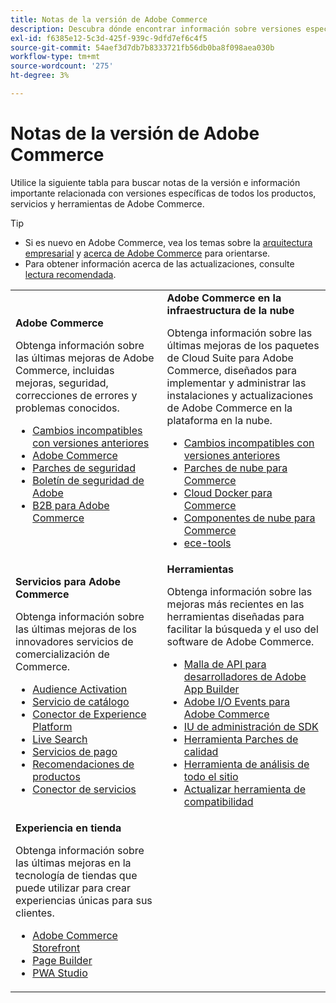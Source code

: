 ```yaml
---
title: Notas de la versión de Adobe Commerce
description: Descubra dónde encontrar información sobre versiones específicas de Adobe Commerce.
exl-id: f6385e12-5c3d-425f-939c-9dfd7ef6c4f5
source-git-commit: 54aef3d7db7b8333721fb56db0ba8f098aea030b
workflow-type: tm+mt
source-wordcount: '275'
ht-degree: 3%

---
```



# Notas de la versión de Adobe Commerce

Utilice la siguiente tabla para buscar notas de la versión e información importante relacionada con versiones específicas de todos los productos, servicios y herramientas de Adobe Commerce.

>[!TIP]
>
>- Si es nuevo en Adobe Commerce, vea los temas sobre la [arquitectura empresarial](../../implementation-playbook/architecture/enterprise-blueprint.md) y [acerca de Adobe Commerce](https://experienceleague.adobe.com/es/docs/commerce-admin/start/about) para orientarse.
>- Para obtener información acerca de las actualizaciones, consulte [lectura recomendada](../../upgrade/resources/recommended-reading.md).

<table>
  <tbody>
    <tr>
      <td><strong>Adobe Commerce</strong>
        <p>Obtenga información sobre las últimas mejoras de Adobe Commerce, incluidas mejoras, seguridad, correcciones de errores y problemas conocidos.</p>
          <ul>
            <li><a href="https://developer.adobe.com/commerce/php/development/backward-incompatible-changes/">Cambios incompatibles con versiones anteriores</a></li>
            <li><a href="commerce/overview.md">Adobe Commerce</a></li>
            <li><a href="security/overview.md">Parches de seguridad</a></li>
            <li><a href="https://helpx.adobe.com/es/security/products/magento.html">Boletín de seguridad de Adobe</a></li>
            <li><a href="https://experienceleague.adobe.com/docs/commerce-admin/b2b/release-notes.html?lang=es">B2B para Adobe Commerce</a></li>
          </ul>
        </td>
      <td><strong>Adobe Commerce en la infraestructura de la nube</strong>
        <p>Obtenga información sobre las últimas mejoras de los paquetes de Cloud Suite para Adobe Commerce, diseñados para implementar y administrar las instalaciones y actualizaciones de Adobe Commerce en la plataforma en la nube.</p>
          <ul>
            <li><a href="https://experienceleague.adobe.com/es/docs/commerce-cloud-service/user-guide/release-notes/backward-incompatible-changes">Cambios incompatibles con versiones anteriores</a></li>
            <li><a href="https://experienceleague.adobe.com/es/docs/commerce-cloud-service/user-guide/release-notes/cloud-patches">Parches de nube para Commerce</a></li>
            <li><a href="https://experienceleague.adobe.com/es/docs/commerce-cloud-service/user-guide/release-notes/cloud-docker">Cloud Docker para Commerce</a></li>
            <li><a href="https://experienceleague.adobe.com/es/docs/commerce-cloud-service/user-guide/release-notes/cloud-components">Componentes de nube para Commerce</a></li>
            <li><a href="https://experienceleague.adobe.com/es/docs/commerce-cloud-service/user-guide/release-notes/ece-tools-package">ece-tools</a></li>
          </ul>
      </td>
    </tr>
    <tr>
      <td><strong>Servicios para Adobe Commerce</strong>
        <p>Obtenga información sobre las últimas mejoras de los innovadores servicios de comercialización de Commerce.</p>
          <ul>
            <li><a href="https://experienceleague.adobe.com/docs/commerce-admin/customers/audience-activation.html?lang=es">Audience Activation</a></li>
            <li><a href="https://experienceleague.adobe.com/docs/commerce/catalog-service/release-notes.html?lang=es">Servicio de catálogo</a></li>
            <li><a href="https://experienceleague.adobe.com/es/docs/commerce/data-connection/release-notes">Conector de Experience Platform</a></li>
            <li><a href="https://experienceleague.adobe.com/docs/commerce/live-search/release-notes.html?lang=es">Live Search</a></li>
            <li><a href="https://experienceleague.adobe.com/docs/commerce/payment-services/release-notes.html?lang=es">Servicios de pago</a></li>
            <li><a href="https://experienceleague.adobe.com/docs/commerce/product-recommendations/release-notes.html?lang=es">Recomendaciones de productos</a></li>
            <li><a href="https://experienceleague.adobe.com/docs/commerce/user-guides/integration-services/saas.html?lang=es">Conector de servicios</a></li>
          </ul>
        </td>
      <td><strong>Herramientas</strong>
        <p>Obtenga información sobre las mejoras más recientes en las herramientas diseñadas para facilitar la búsqueda y el uso del software de Adobe Commerce.</p>
          <ul>
            <li><a href="https://developer.adobe.com/graphql-mesh-gateway/">Malla de API para desarrolladores de Adobe App Builder</a></li>
            <li><a href="https://developer.adobe.com/commerce/events/get-started/release-notes/">Adobe I/O Events para Adobe Commerce</a></li>
            <li><a href="https://developer.adobe.com/commerce/extensibility/admin-ui-sdk/release-notes/">IU de administración de SDK</a></li>
            <li><a href="../../tools/quality-patches-tool/release-notes.md">Herramienta Parches de calidad</a></li>
            <li><a href="../../tools/site-wide-analysis-tool/intro.md">Herramienta de análisis de todo el sitio</a></li>
            <li><a href="../../upgrade/upgrade-compatibility-tool/overview.md">Actualizar herramienta de compatibilidad</a></li>
          </ul>
      </td>
    </tr>
    <tr>
       <td><strong>Experiencia en tienda</strong>
        <p>Obtenga información sobre las últimas mejoras en la tecnología de tiendas que puede utilizar para crear experiencias únicas para sus clientes.</p>
          <ul>
            <li><a href="https://experienceleague.adobe.com/developer/commerce/storefront/?lang=es">Adobe Commerce Storefront</a></li>
            <li><a href="https://experienceleague.adobe.com/docs/commerce-admin/page-builder/release-notes.html?lang=es">Page Builder</a></li>
            <li><a href="https://github.com/magento/pwa-studio/releases/latest">PWA Studio</a></li>
          </ul>
      </td>
      <td></td>
    </tr>
  </tbody>
</table>
